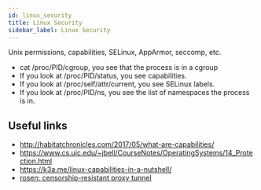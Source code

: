 ```yaml
---
id: linux_security
title: Linux Security
sidebar_label: Linux Security
---
```


Unix permissions, capabilities, SELinux, AppArmor, seccomp, etc.

- cat /proc/PID/cgroup, you see that the process is in a cgroup
- If you look at /proc/PID/status, you see capabilities.
- If you look at /proc/self/attr/current, you see SELinux labels.
- If you look at /proc/PID/ns, you see the list of namespaces the process is in.

## Useful links
- http://habitatchronicles.com/2017/05/what-are-capabilities/
- https://www.cs.uic.edu/~jbell/CourseNotes/OperatingSystems/14_Protection.html
- https://k3a.me/linux-capabilities-in-a-nutshell/
- [rosen: censorship-resistant proxy tunnel](https://spacetime.dev/rosen-censorship-resistant-proxy-tunnel)

